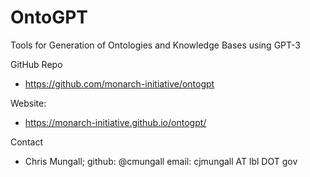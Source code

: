 # OntoGPT

Tools for Generation of Ontologies and Knowledge Bases using GPT-3

GitHub Repo

* https://github.com/monarch-initiative/ontogpt

Website:

* https://monarch-initiative.github.io/ontogpt/

Contact
* Chris Mungall; github: @cmungall email: cjmungall AT lbl DOT gov

